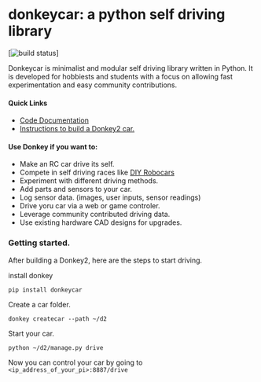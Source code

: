 # donkeycar: a python self driving library 

[![build status](https://travis-ci.org/wroscoe/donkey.svg?branch=master)]

Donkeycar is minimalist and modular self driving library written in Python. It is 
developed for hobbiests and students with a focus on allowing fast experimentation and easy 
community contributions.  

#### Quick Links
* [Code Documentation](http://docs.donkeycar.com)
* [Instructions to build a Donkey2 car.](http://www.donkeycar.com)

#### Use Donkey if you want to:
* Make an RC car drive its self.
* Compete in self driving races like [DIY Robocars](diyrobocars.com)
* Experiment with different driving methods.
* Add parts and sensors to your car.
* Log sensor data. (images, user inputs, sensor readings) 
* Drive yoru car via a web or game controler.
* Leverage community contributed driving data.
* Use existing hardware CAD designs for upgrades.

### Getting started. 
After building a Donkey2, here are the steps to start driving.

install donkey
```
pip install donkeycar
```

Create a car folder.
```
donkey createcar --path ~/d2
```

Start your car.
```
python ~/d2/manage.py drive
```

Now you can control your car by going to `<ip_address_of_your_pi>:8887/drive`
